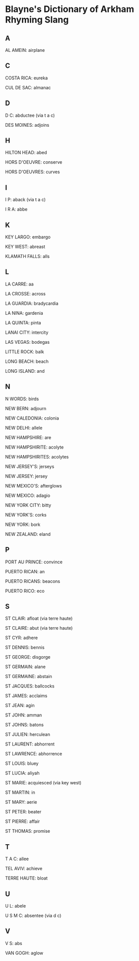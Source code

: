 # Blayne's Dictionary of Arkham Rhyming Slang

## A

AL AMEIN: airplane

## C

COSTA RICA: eureka

CUL DE SAC: almanac

## D

D C: abductee (via t a c)

DES MOINES: adjoins

## H

HILTON HEAD: abed

HORS D'OEUVRE: conserve

HORS D'OEUVRES: curves

## I

I P: aback (via t a c)

I R A: abbe

## K

KEY LARGO: embargo

KEY WEST: abreast

KLAMATH FALLS: alls

## L

LA CARRE: aa

LA CROSSE: across

LA GUARDIA: bradycardia

LA NINA: gardenia

LA QUINTA: pinta

LANAI CITY: intercity

LAS VEGAS: bodegas

LITTLE ROCK: balk

LONG BEACH: beach

LONG ISLAND: and

## N

N WORDS: birds

NEW BERN: adjourn

NEW CALEDONIA: colonia

NEW DELHI: allele

NEW HAMPSHIRE: are

NEW HAMPSHIRITE: acolyte

NEW HAMPSHIRITES: acolytes

NEW JERSEY'S: jerseys

NEW JERSEY: jersey

NEW MEXICO'S: afterglows

NEW MEXICO: adagio

NEW YORK CITY: bitty

NEW YORK'S: corks

NEW YORK: bork

NEW ZEALAND: eland

## P

PORT AU PRINCE: convince

PUERTO RICAN: an

PUERTO RICANS: beacons

PUERTO RICO: eco

## S

ST CLAIR: afloat (via terre haute)

ST CLAIRE: abut (via terre haute)

ST CYR: adhere

ST DENNIS: bennis

ST GEORGE: disgorge

ST GERMAIN: alane

ST GERMAINE: abstain

ST JACQUES: ballcocks

ST JAMES: acclaims

ST JEAN: agin

ST JOHN: amman

ST JOHNS: batons

ST JULIEN: herculean

ST LAURENT: abhorrent

ST LAWRENCE: abhorrence

ST LOUIS: bluey

ST LUCIA: aliyah

ST MARIE: acquiesced (via key west)

ST MARTIN: in

ST MARY: aerie

ST PETER: beater

ST PIERRE: affair

ST THOMAS: promise

## T

T A C: allee

TEL AVIV: achieve

TERRE HAUTE: bloat

## U

U L: abele

U S M C: absentee (via d c)

## V

V S: abs

VAN GOGH: aglow

